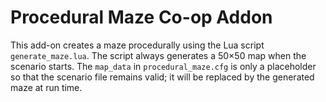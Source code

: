 # Procedural Maze Co-op Addon

This add-on creates a maze procedurally using the Lua script
`generate_maze.lua`. The script always generates a 50×50 map when the
scenario starts. The `map_data` in `procedural_maze.cfg` is only a placeholder
so that the scenario file remains valid; it will be replaced by the generated
maze at run time.

